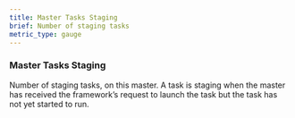 ```yaml
---
title: Master Tasks Staging
brief: Number of staging tasks
metric_type: gauge
---
```

### Master Tasks Staging

Number of staging tasks, on this master. A task is staging when the master has received the framework’s request to launch the task but the task has not yet started to run.
